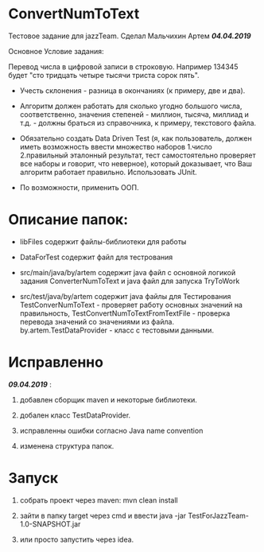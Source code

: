 # ConvertNumToText

Тестовое задание для jazzTeam. Сделал Мальчихин Артем ***04.04.2019***

Основное Условие задания:<br> 

Перевод числа в цифровой записи в строковую. Например 134345 будет "сто тридцать четыре тысячи триста сорок пять".
* Учесть склонения - разница в окончаниях (к примеру, две и два).

* Алгоритм должен работать для сколько угодно большого числа, соответственно, значения степеней - миллион, тысяча, миллиад и т.д. - должны браться из справочника, к примеру, текстового файла.
* Обязательно создать Data Driven Test (я, как пользователь, должен иметь возможность ввести множество наборов 1.число 2.правильный эталонный результат, тест самостоятельно проверяет все наборы и говорит, что неверное), который доказывает, что Ваш алгоритм работает правильно. Использовать JUnit.
* По возможности, применить ООП.

# Описание папок:

* libFiles содержит файлы-библиотеки для работы

* DataForTest содержит файл для тестрования
* src/main/java/by/artem содержит java файл с основной логикой задания ConverterNumToText и java файл для запуска TryToWork
* src/test/java/by/artem содержит java файлы для Тестирования<br>
TestConverNumToText - проверяет работу основных значений на правильность,
TestConvertNumToTextFromTextFile - проверка перевода значений со значениями из файла.<br>
by.artem.TestDataProvider - класс с тестовыми данными.

# Исправленно 
***09.04.2019*** :
1. добавлен сборщик maven и некоторые библиотеки.
2. добален класс TestDataProvider.

3. исправленны ошибки согласно Java name convention
4. изменена структура папок. 

# Запуск
1. собрать проект через maven: mvn clean install
2. зайти в папку target через cmd и ввести java -jar TestForJazzTeam-1.0-SNAPSHOT.jar

3. или просто запустить через idea.